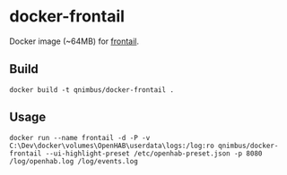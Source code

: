 # docker-frontail

Docker image (~64MB) for [frontail](https://github.com/QNimbus/docker-frontail).

## Build

```
docker build -t qnimbus/docker-frontail .
```

## Usage

```
docker run --name frontail -d -P -v C:\Dev\docker\volumes\OpenHAB\userdata\logs:/log:ro qnimbus/docker-frontail --ui-highlight-preset /etc/openhab-preset.json -p 8080 /log/openhab.log /log/events.log
```
